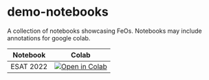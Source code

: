 # demo-notebooks
A collection of notebooks showcasing FeOs. Notebooks may include annotations for google colab.

|Notebook|Colab|
|-|-|
|ESAT 2022|<a href="https://colab.research.google.com/github/feos-org/demo-notebooks/blob/main/ESAT2022.ipynb"><img src="https://colab.research.google.com/assets/colab-badge.svg" alt="Open in Colab"/></a>|
